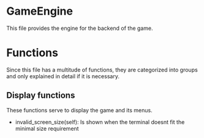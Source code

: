 # GameEngine

This file provides the engine for the backend of the game.

# Functions

Since this file has a multitude of functions, they are categorized into groups
and only explained in detail if it is necessary.

## Display functions

These functions serve to display the game and its menus.

- invalid_screen_size(self):
	Is shown when the terminal doesnt fit the minimal size requirement
